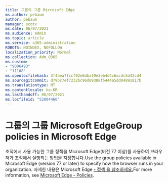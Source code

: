 ```yaml
---
title: 그룹의 그룹 Microsoft Edge
ms.author: pebaum
author: pebaum
manager: scotv
ms.date: 06/07/2021
ms.audience: Admin
ms.topic: article
ms.service: o365-administration
ROBOTS: NOINDEX, NOFOLLOW
localization_priority: Normal
ms.collection: Adm_O365
ms.custom:
- "9006493"
- "11108"
ms.openlocfilehash: 3f4aea7fccf02e6dba19e3eb4d4c6acdc5d42cd4
ms.sourcegitcommit: d79bc7ef7232bc96d89388f5444a5dd04891817b
ms.translationtype: MT
ms.contentlocale: ko-KR
ms.lasthandoff: 06/07/2021
ms.locfileid: "52804466"
---
```

# <a name="group-policies-in-microsoft-edge"></a><span data-ttu-id="987db-102">그룹의 그룹 Microsoft Edge</span><span class="sxs-lookup"><span data-stu-id="987db-102">Group policies in Microsoft Edge</span></span>

<span data-ttu-id="987db-103">조직에서 사용 가능한 그룹 정책을 Microsoft Edge(버전 77 이상)를 사용하여 브라우저가 조직에서 실행되는 방법을 지정합니다.</span><span class="sxs-lookup"><span data-stu-id="987db-103">Use the group policies available in Microsoft Edge (version 77 or later) to specify how the browser runs in your organization.</span></span> <span data-ttu-id="987db-104">자세한 내용은 Microsoft Edge [- 정책 을 참조하세요.](/deployedge/microsoft-edge-policies#available-policies)</span><span class="sxs-lookup"><span data-stu-id="987db-104">For more information, see [Microsoft Edge - Policies](/deployedge/microsoft-edge-policies#available-policies).</span></span>
